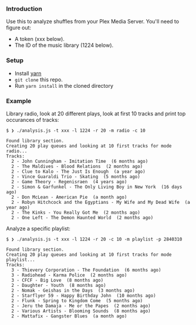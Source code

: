 ### Introduction

Use this to analyze shuffles from your Plex Media Server. You'll need to figure out:

- A token (xxx below).
- The ID of the music library (1224 below).

### Setup

- Install [yarn](https://classic.yarnpkg.com/en/docs/install)
- `git clone` this repo.
- Run `yarn install` in the cloned directory

### Example

Library radio, look at 20 different plays, look at first 10 tracks and print top occurances of tracks:

```
$ ❯ ./analysis.js -t xxx -l 1224 -r 20 -m radio -c 10

Found library section.
Creating 20 play queues and looking at 10 first tracks for mode radio...
Tracks:
  2 - John Cunningham - Imitation Time  (6 months ago)
  2 - The Maldives - Blood Relations  (2 months ago)
  2 - Clue to Kalo - The Just Is Enough  (a year ago)
  2 - Vince Guaraldi Trio - Skating  (5 months ago)
  2 - Game Theory - Regenisraen  (4 years ago)
  2 - Simon & Garfunkel - The Only Living Boy in New York  (16 days ago)
  2 - Don McLean - American Pie  (a month ago)
  2 - Robyn Hitchcock and the Egyptians - My Wife and My Dead Wife  (a year ago)
  2 - The Kinks - You Really Got Me  (2 months ago)
  2 - One Left - The Demon Haunted World  (2 months ago)
```

Analyze a specific playlist:

```
$ ❯ ./analysis.js -t xxx -l 1224 -r 20 -c 10 -m playlist -p 2840310

Found library section.
Creating 20 play queues and looking at 10 first tracks for mode playlist...
Tracks:
  3 - Thievery Corporation - The Foundation  (6 months ago)
  3 - Radiohead - Karma Police  (2 months ago)
  3 - CFCF - Big Love  (8 months ago)
  2 - Daughter - Youth  (8 months ago)
  2 - Nomak - Geishas in the Days  (3 months ago)
  2 - Starflyer 59 - Happy Birthday John  (10 months ago)
  2 - Flunk - Spring to Kingdom Come  (5 months ago)
  2 - Jeru the Damaja - Me or the Papes  (2 months ago)
  2 - Various Artists - Blooming Sounds  (8 months ago)
  2 - Mattafix - Gangster Blues  (a month ago)
```

